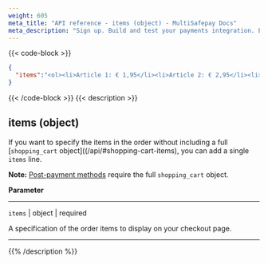 ```yaml
---
weight: 605
meta_title: "API reference - items (object) - MultiSafepay Docs"
meta_description: "Sign up. Build and test your payments integration. Explore our products and services. Use our API reference, SDKs, and wrappers. Get support."
---
```


{{< code-block >}}
```json 
{
  "items":"<ol><li>Article 1: € 1,95</li><li>Article 2: € 2,95</li><li>Article 3: € 3,95</li></ol>"
}
 ```
{{< /code-block >}}
{{< description >}}

## items (object)

If you want to specify the items in the order without including a full [`shopping_cart` object]((/api/#shopping-cart-items), you can add a single `items` line. 

**Note:** [Post-payment methods](/payments/methods/billing-suite/) require the full `shopping_cart` object.

**Parameter**

----------------
`items` | object | required

A specification of the order items to display on your checkout page. 

----------------

{{% /description %}}